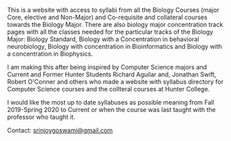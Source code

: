 This is a website with access to syllabi from all the Biology Courses (major Core, elective and Non-Major) and Co-requisite and collateral  courses towards the Biology Major. There are also biology major concentration track pages with all the classes needed for the particular tracks of the Biology Major: Biology Standard, Biology with a Concentration in behavioral neurobiology, Biology with concentration in Bioinformatics and Biology with a concentration in Biophysics. 

I am making this after being inspired by Computer Science majors and Current and Former Hunter Students Richard Aguilar and, Jonathan Swift, Robert O'Conner and others who made a website with syllabus directory for Computer Science courses and the collteral courses at Hunter College. 



I would like the most up to date syllabuses as possible meaning from Fall 2019-Spring 2020 to Current or when the course was last taught with the professor who taught it. 
  


Contact: srinjoygoswami@gmail.com
